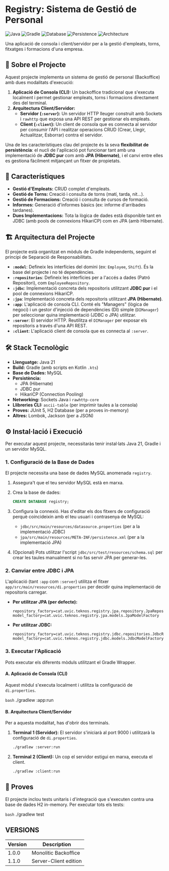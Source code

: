 # Registry: Sistema de Gestió de Personal

![Java](https://img.shields.io/badge/Java-21-blue?logo=java&logoColor=white)
![Gradle](https://img.shields.io/badge/Gradle-8.13-blue?logo=gradle)
![Database](https://img.shields.io/badge/MySQL-blue?logo=mysql&logoColor=white)
![Persistence](https://img.shields.io/badge/Persistence-JPA%20%7C%20JDBC-orange)
![Architecture](https://img.shields.io/badge/Architecture-Client%2FServer-brightgreen)

Una aplicació de consola i client/servidor per a la gestió d'empleats, torns, fitxatges i formacions d'una empresa.

## 🚀 Sobre el Projecte

Aquest projecte implementa un sistema de gestió de personal (Backoffice) amb dues modalitats d'execució:

1.  **Aplicació de Consola (CLI):** Un backoffice tradicional que s'executa localment i permet gestionar empleats, torns i formacions directament des del terminal.
2.  **Arquitectura Client/Servidor:**
    * **Servidor (`:server`):** Un servidor HTTP lleuger construït amb Sockets i `rawhttp` que exposa una API REST per gestionar els empleats.
    * **Client (`:client`):** Un client de consola que es connecta al servidor per consumir l'API i realitzar operacions CRUD (Crear, Llegir, Actualitzar, Esborrar) contra el servidor.

Una de les característiques clau del projecte és la seva **flexibilitat de persistència**: el nucli de l'aplicació pot funcionar tant amb una implementació de **JDBC pur** com amb **JPA (Hibernate)**, i el canvi entre elles es gestiona fàcilment mitjançant un fitxer de propietats.

## 🌟 Característiques

* **Gestió d'Empleats:** CRUD complet d'empleats.
* **Gestió de Torns:** Creació i consulta de torns (matí, tarda, nit...).
* **Gestió de Formacions:** Creació i consulta de cursos de formació.
* **Informes:** Generació d'informes bàsics (ex: informe d'arribades tardanes).
* **Dues Implementacions:** Tota la lògica de dades està disponible tant en JDBC (amb pools de connexions HikariCP) com en JPA (amb Hibernate).

## 🏗️ Arquitectura del Projecte

El projecte està organitzat en mòduls de Gradle independents, seguint el principi de Separació de Responsabilitats.

* **`:model`**: Defineix les interfícies del domini (ex: `Employee`, `Shift`). És la base del projecte i no té dependències.
* **`:repositories`**: Defineix les interfícies per a l'accés a dades (Patró Repositori), com `EmployeeRepository`.
* **`:jdbc`**: Implementació concreta dels repositoris utilitzant **JDBC pur** i el pool de connexions HikariCP.
* **`:jpa`**: Implementació concreta dels repositoris utilitzant **JPA (Hibernate)**.
* **`:app`**: L'aplicació de consola CLI. Conté els "Managers" (lògica de negoci) i un gestor d'injecció de dependències (DI) simple (`DIManager`) per seleccionar quina implementació (JDBC o JPA) utilitzar.
* **`:server`**: El servidor HTTP. Reutilitza el `DIManager` per exposar els repositoris a través d'una API REST.
* **`:client`**: L'aplicació client de consola que es connecta al `:server`.

## 🛠️ Stack Tecnològic

* **Llenguatge:** Java 21
* **Build:** Gradle (amb scripts en Kotlin `.kts`)
* **Base de Dades:** MySQL
* **Persistència:**
    * JPA (Hibernate)
    * JDBC pur
    * HikariCP (Connection Pooling)
* **Networking:** Sockets Java i `rawhttp-core`
* **Llibreries CLI:** `ascii-table` (per imprimir taules a la consola)
* **Proves:** JUnit 5, H2 Database (per a proves in-memory)
* **Altres:** Lombok, Jackson (per a JSON)

## ⚙️ Instal·lació i Execució

Per executar aquest projecte, necessitaràs tenir instal·lats Java 21, Gradle i un servidor MySQL.

### 1. Configuració de la Base de Dades

El projecte necessita una base de dades MySQL anomenada `registry`.

1.  Assegura't que el teu servidor MySQL està en marxa.
2.  Crea la base de dades:
    ```sql
    CREATE DATABASE registry;
    ```
3.  Configura la connexió. Has d'editar els dos fitxers de configuració perquè coincideixin amb el teu usuari i contrasenya de MySQL:
    * `jdbc/src/main/resources/datasource.properties` (per a la implementació JDBC)
    * `jpa/src/main/resources/META-INF/persistence.xml` (per a la implementació JPA)

4.  (Opcional) Pots utilitzar l'script `jdbc/src/test/resources/schema.sql` per crear les taules manualment si no fas servir JPA per generar-les.

### 2. Canviar entre JDBC i JPA

L'aplicació (tant `:app` com `:server`) utilitza el fitxer `app/src/main/resources/di.properties` per decidir quina implementació de repositoris carregar.

* **Per utilitzar JPA (per defecte):**
    ```properties
    repository_factory=cat.uvic.teknos.registry.jpa.repository.JpaRepositoryFactory
    model_factory=cat.uvic.teknos.registry.jpa.models.JpaModelFactory
    ```
* **Per utilitzar JDBC:**
    ```properties
    repository_factory=cat.uvic.teknos.registry.jdbc.repositories.JdbcRepositoryFactory
    model_factory=cat.uvic.teknos.registry.jdbc.models.JdbcModelFactory
    ```

### 3. Executar l'Aplicació

Pots executar els diferents mòduls utilitzant el Gradle Wrapper.

#### A. Aplicació de Consola (CLI)

Aquest mòdul s'executa localment i utilitza la configuració de `di.properties`.

```bash```
./gradlew :app:run

#### B. Arquitectura Client/Servidor

Per a aquesta modalitat, has d'obrir dos terminals.

1.  **Terminal 1 (Servidor):**
    El servidor s'iniciarà al port 9000 i utilitzarà la configuració de `di.properties`.
    ```bash
    ./gradlew :server:run
    ```

2.  **Terminal 2 (Client):**
    Un cop el servidor estigui en marxa, executa el client.
    ```bash
    ./gradlew :client:run
    ```

## 🧪 Proves

El projecte inclou tests unitaris i d'integració que s'executen contra una base de dades H2 in-memory. Per executar tots els tests:

```bash```
./gradlew test


## VERSIONS
| Version | Description           |
|---|-----------------------|
| 1.0.0 | Monolitic Backoffice  |
| 1.1.0 | Server-Client edition |